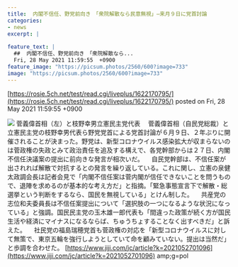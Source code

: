 ```yaml
---
title:  内閣不信任、野党前向き　「衆院解散なら民意無視」—来月９日に党首討論  
categories:
- news
excerpt: |
  
feature_text: |
  ##  内閣不信任、野党前向き　「衆院解散なら...
  Fri, 28 May 2021 11:59:55  +0900
feature_image: "https://picsum.photos/2560/600?image=733"
image: "https://picsum.photos/2560/600?image=733"
---
```


[https://rosie.5ch.net/test/read.cgi/liveplus/1622170795/](https://rosie.5ch.net/test/read.cgi/liveplus/1622170795/)
posted on Fri, 28 May 2021 11:59:55  +0900

<!--more-->

![](https://www.jiji.com/news2/kiji_photos/202105/20210527ds66_p.jpg) 菅義偉首相（左）と枝野幸男立憲民主党代表 　菅義偉首相（自民党総裁）と立憲民主党の枝野幸男代表ら野党党首による党首討論が６月９日、２年ぶりに開催されることが決まった。野党は、新型コロナウイルス感染拡大が収まらないのは菅政権の失政とみて政治責任を追及する構えで、各党幹部からは２７日、内閣不信任決議案の提出に前向きな発言が相次いだ。 　自民党幹部は、不信任案が出されれば解散で対抗するとの発言を繰り返している。これに関し、立憲の泉健太政調会長は記者会見で「内閣不信任案は菅内閣が信任できないことを問うもので、退陣を求めるのが基本的な考え方だ」と指摘。「緊急事態宣言下で解散・総選挙という判断をするなら、国民を無視している」とけん制した。 　共産党の志位和夫委員長は不信任案提出について「選択肢の一つになるような状況になっている」と強調。国民民主党の玉木雄一郎代表も「間違った政策が続く方が国民生活や経済にマイナスになるならば、ちゅうちょすることなく出すべきだ」と訴えた。 　社民党の福島瑞穂党首も菅政権の対応を「新型コロナウイルスに対して無策で、東京五輪を強行しようとしていて命を顧みていない。提出は当然だ」と歩調を合わせた。 [https://www.jiji.com/jc/article?k=2021052701096](https://www.jiji.com/jc/article?k=2021052701096) amp;g=pol
